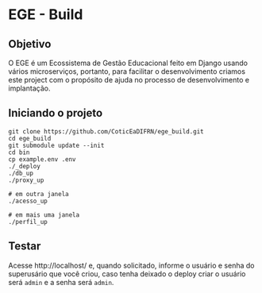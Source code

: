 # EGE - Build



## Objetivo

O EGE é um Ecossistema de Gestão Educacional feito em Django usando vários microserviços, portanto, para facilitar o desenvolvimento criamos este 
project com o propósito de ajuda no processo de desenvolvimento e implantação.


## Iniciando o projeto
```
git clone https://github.com/CoticEaDIFRN/ege_build.git
cd ege_build
git submodule update --init
cd bin
cp example.env .env
./_deploy
./db_up
./proxy_up

# em outra janela
./acesso_up

# em mais uma janela
./perfil_up
``` 

## Testar

Acesse http://localhost/  e, quando solicitado, informe o usuário e senha do superusário que você criou, caso tenha deixado o deploy criar o usuário será ```admin``` e a senha será ```admin```.
